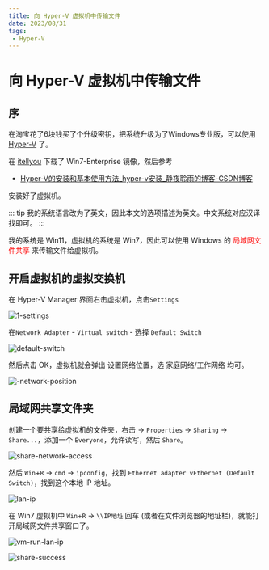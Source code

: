 ```yaml
---
title: 向 Hyper-V 虚拟机中传输文件
date: 2023/08/31
tags: 
 - Hyper-V
---
```


# 向 Hyper-V 虚拟机中传输文件

## 序

在淘宝花了6块钱买了个升级密钥，把系统升级为了Windows专业版，可以使用 [Hyper-V](https://en.wikipedia.org/wiki/Hyper-V) 了。

在 [itellyou](https://msdn.itellyou.cn/) 下载了 Win7-Enterprise 镜像，然后参考

* [Hyper-V的安装和基本使用方法\_hyper-v安装\_静夜聆雨的博客-CSDN博客](https://blog.csdn.net/qq\_16051405/article/details/121121119)

安装好了虚拟机。

::: tip
我的系统语言改为了英文，因此本文的选项描述为英文。中文系统对应汉译找即可。
:::

我的系统是 Win11，虚拟机的系统是 Win7，因此可以使用 Windows 的 <span style="color:red;">局域网文件共享</span> 来传输文件给虚拟机。

## 开启虚拟机的虚拟交换机

在 Hyper-V Manager 界面右击虚拟机，点击`Settings`

![1-settings](https://cdn.jsdelivr.net/gh/tangjan/imgBed/notes/2023/08/31/transfer-files-to-hyperV/1-settings.png)

在`Network Adapter` - `Virtual switch` - 选择 `Default Switch`

![default-switch](https://cdn.jsdelivr.net/gh/tangjan/imgBed/notes/2023/08/31/transfer-files-to-hyperV/2-default-switch.png)

然后点击 OK，虚拟机就会弹出 设置网络位置，选 家庭网络/工作网络 均可。

![-network-position](https://cdn.jsdelivr.net/gh/tangjan/imgBed/notes/2023/08/31/transfer-files-to-hyperV/3-network-position.png)

## 局域网共享文件夹

创建一个要共享给虚拟机的文件夹，右击 → `Properties` → `Sharing` → `Share...`，添加一个 `Everyone`，允许读写，然后 `Share`。

![share-network-access](https://cdn.jsdelivr.net/gh/tangjan/imgBed/notes/2023/08/31/transfer-files-to-hyperV/4-share-network-access.png)

然后 `Win`+`R` → `cmd` → `ipconfig`，找到 `Ethernet adapter vEthernet (Default Switch)`，找到这个本地 IP 地址。

![lan-ip](https://cdn.jsdelivr.net/gh/tangjan/imgBed/notes/2023/08/31/transfer-files-to-hyperV/5-lan-ip.png)

在 Win7 虚拟机中 `Win`+`R` → `\\IP地址` 回车 (或者在文件浏览器的地址栏)，就能打开局域网文件共享窗口了。

![vm-run-lan-ip](https://cdn.jsdelivr.net/gh/tangjan/imgBed/notes/2023/08/31/transfer-files-to-hyperV/6-vm-run-lan-ip.png)

![share-success](https://cdn.jsdelivr.net/gh/tangjan/imgBed/notes/2023/08/31/transfer-files-to-hyperV/7-share-success.png)
